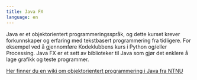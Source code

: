 ```yaml
---
title: Java FX
language: en
---
```


Java er et objektorientert programmeringsspråk, og dette kurset krever forkunnskaper og erfaring med
tekstbasert programmering fra tidligere. For eksempel ved å gjennomføre Kodeklubbens kurs i Python og/eller
Processing. Java FX er et sett av biblioteker til Java som gjør det enklere å lage grafikk og teste programmer.

[Her finner du en wiki om objektorientert programmering i Java fra NTNU](https://www.ntnu.no/wiki/display/tdt4100/Faginnhold)
